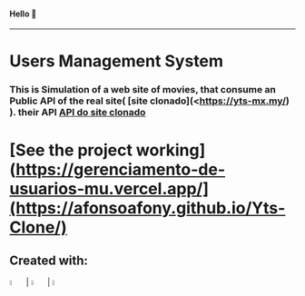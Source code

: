 #### Hello 👋
_____________
# **Users Management System**

### This is Simulation of a web site of movies, that consume an Public API of the real site( [site clonado](<https://yts-mx.my/) ). their API [API do site clonado ](https://yts.mx/api)

# [See the project working](https://gerenciamento-de-usuarios-mu.vercel.app/](https://afonsoafony.github.io/Yts-Clone/)

## Created with:

<div>
<img src="https://cdn.jsdelivr.net/gh/devicons/devicon@latest/icons/typescript/typescript-plain.svg" width="5%">   |  <img src="https://cdn.jsdelivr.net/gh/devicons/devicon@latest/icons/html5/html5-plain.svg"  width="5%"/>   |  <img src="https://cdn.jsdelivr.net/gh/devicons/devicon@latest/icons/css3/css3-plain.svg" width="5%"/>  
